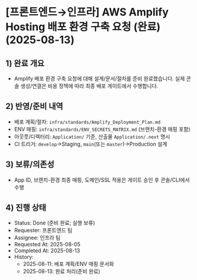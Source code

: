 # [프론트엔드→인프라] AWS Amplify Hosting 배포 환경 구축 요청 (완료) (2025-08-13)

## 1) 완료 개요

- Amplify 배포 환경 구축 요청에 대해 설계/문서/절차를 준비 완료했습니다. 실제 콘솔 생성/연결은 비용 정책에 따라 최종 배포 게이트에서 수행합니다.

## 2) 반영/준비 내역

- 배포 계획/절차: `infra/standards/Amplify_Deployment_Plan.md`
- ENV 매핑: `infra/standards/ENV_SECRETS_MATRIX.md` (브랜치-환경 매핑 포함)
- 아웃풋/디렉터리: `Application/` 기준, 산출물 `Application/.next` 명시
- CI 트리거: `develop`→Staging, `main`(또는 `master`)→Production 설계

## 3) 보류/의존성

- App ID, 브랜치-환경 최종 매핑, 도메인/SSL 적용은 게이트 승인 후 콘솔/CLI에서 수행

## 4) 진행 상태

- Status: Done (준비 완료; 실행 보류)
- Requester: 프론트엔드 팀
- Assignee: 인프라 팀
- Requested At: 2025-08-05
- Completed At: 2025-08-13
- History:
  - 2025-08-11: 배포 계획/ENV 매핑 문서화
  - 2025-08-13: 완료 처리(준비 완료)
